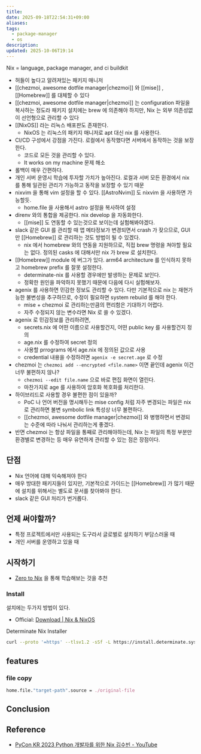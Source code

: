 ```yaml
---
title:
date: 2025-09-18T22:54:31+09:00
aliases:
tags:
  - package-manager
  - os
description:
updated: 2025-10-06T19:14
---
```


Nix = language, package manager, and ci buildkit

- 허들이 높다고 알려져있는 패키지 매니저
- [[chezmoi, awesome dotfile manager|chezmoi]] 와 [[mise]] , [[Homebrew]] 를 대체할 수 있다
- [[chezmoi, awesome dotfile manager|chezmoi]] 는 configuration 파일을 복사하는 정도라 패키지 설치에는 brew 에 의존해야 하지만, Nix 는 외부 의존성없이 선언형으로 관리할 수 있다
- [[NixOS]] 라는 리눅스 배포판도 존재한다.
    - NixOS 는 리눅스의 패키지 매니저로 apt 대신 nix 를 사용한다.
- CI/CD 구성에서 강점을 가진다. 로컬에서 동작했다면 서버에서 동작하는 것을 보장한다.
    - 코드로 모든 것을 관리할 수 있다.
    - It works on my machine 문제 해소
- 롤백이 매우 간편하다.
- 개인 서버 운영시 학습에 투자할 가치가 높아진다. 로컬과 서버 모든 환경에서 nix 를 통해 일관된 관리가 가능하고 동작을 보장할 수 있기 때문
- nixvim 을 통해 vim 설정을 할 수 있다. [[AstroNvim]] 도 nixvim 을 사용하면 가능할듯.
    - home.file 을 사용해서 astro 설정을 복사하여 설정
- direnv 와의 통합을 제공한다. nix develop 을 자동화한다.
    - [[mise]] 도 연동할 수 있는것으로 보이는데 실험해봐야겠다.
- slack 같은 GUI 를 관리할 때 앱 메타정보가 변경되면서 crash 가 잦으므로, GUI 만 [[Homebrew]] 로 관리하는 것도 방법이 될 수 있겠다.
    - nix 에서 homebrew 와의 연동을 지원하므로, 직접 brew 명령을 쳐야할 필요는 없다. 정의된 casks 에 대해서만 nix 가 brew 로 설치한다.
- [[Homebrew]] module 에 버그가 있다. arm64 architecture 를 인식하지 못하고 homebrew prefix 를 잘못 설정한다.
    - determinate-nix 를 사용할 경우에만 발생하는 문제로 보인다.
    - 정확한 원인을 파악하지 못했기 때문에 다음에 다시 실험해보자.
- agenix 를 사용하면 민감한 정보도 관리할 수 있다. 다만 기본적으로 nix 는 재현가능한 불변성을 추구하므로, 수정이 필요하면 system rebuild 를 해야 한다.
    - mise + chezmoi 로 관리하는만큼의 편리함은 기대하기 어렵다.
    - 자주 수정되지 않는 변수라면 Nix 로 쓸 수 있겠다.
- agenix 로 민감정보를 관리하려면,
    - secrets.nix 에 어떤 이름으로 사용할건지, 어떤 public key 를 사용할건지 정의
    - age.nix 를 수정하여 secret 정의
    - 사용할 prrograms 에서 age.nix 에 정의된 값으로 사용
    - credential 내용을 수정하려면 `agenix -e secret.age` 로 수정
- chezmoi 는 `chezmoi add --encrypted <file.name>` 이면 끝인데 agenix 이건 너무 불편하지 않나?
    - `chezmoi --edit file.name` 으로 바로 편집 화면이 열린다.
    - 마찬가지로 age 를 사용하여 암호화 복호화를 처리한다.
- 하이브리드로 사용할 경우 불편한 점이 있을까?
    - PoC 나 언어 버전을 명시해두는 mise config 처럼 자주 변경되는 파일은 nix 로 관리하면 불변 symbolic link 특성상 너무 불편하다.
    - [[chezmoi, awesome dotfile manager|chezmoi]] 와 병행하면서 변경되는 수준에 따라 나눠서 관리하는게 좋겠다.
- 반면 chezmoi 는 항상 파일을 통째로 관리해야하는데, Nix 는 파일의 특정 부분만 환경별로 변경하는 등 매우 유연하게 관리할 수 있는 점은 장점이다.

## 단점

- Nix 언어에 대해 익숙해져야 한다
- 매우 방대한 패키지들이 있지만, 기본적으로 가이드는 [[Homebrew]] 가 많기 때문에 설치를 위해서는 별도로 문서를 찾아봐야 한다.
- slack 같은 GUI 처리가 번거롭다.

## 언제 써야할까?

- 특정 프로젝트에서만 사용되는 도구라서 글로벌로 설치하기 부담스러울 때
- 개인 서버를 운영하고 있을 때

## 시작하기

- [Zero to Nix](https://zero-to-nix.com/) 을 통해 학습해보는 것을 추천

### Install

설치에는 두가지 방법이 있다.

- Official: [Download \| Nix & NixOS](https://nixos.org/download/)

Determinate Nix Installer 

```bash
curl --proto '=https' --tlsv1.2 -sSf -L https://install.determinate.systems/nix | sh -s -- install
```

## features

### file copy

```nix
home.file."target-path".source = ./original-file
```

## Conclusion

## Reference

- [PyCon KR 2023 Python 개발자를 위한 Nix 김수빈 - YouTube](https://www.youtube.com/watch?v=Y5NHZ1YXnM4)